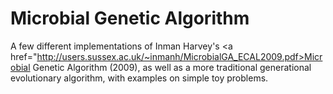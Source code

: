 # Microbial Genetic Algorithm  

A few different implementations of Inman Harvey's <a href="http://users.sussex.ac.uk/~inmanh/MicrobialGA_ECAL2009.pdf>Microbial Genetic Algorithm</a> (2009), as well as a more traditional generational evolutionary algorithm, with examples on simple toy problems.
